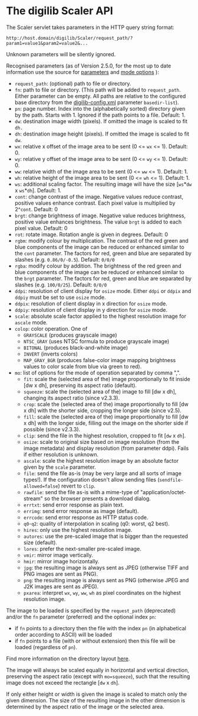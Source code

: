 # The digilib Scaler API

The Scaler servlet takes parameters in the HTTP query string format:

	http://host.domain/digilib/Scaler/request_path/?param1=value1&param2=value2&... 

Unknown parameters will be silently ignored.

Recognised parameters (as of Version 2.5.0, for the most up to date information use the source for
[parameters](https://sourceforge.net/p/digilib/code/ci/default/tree/servlet/src/main/java/digilib/conf/DigilibServletRequest.java)
and
[mode options](https://sourceforge.net/p/digilib/code/ci/default/tree/common/src/main/java/digilib/conf/DigilibOption.java)
):

- `request_path`: (optional) path to file or directory.
- `fn`: path to file or directory. (This path will be added to
    `request_path`. Either parameter can be empty. 
    All paths are relative to the configured base directory 
    from the [digilib-config.xml](digilib-config.html) parameter `basedir-list`). 
- `pn`: page number. Index into the (alphabetically sorted)
    directory given by the path. Starts with 1. Ignored if the path
    points to a file. Default: 1.
- `dw`: destination image width (pixels). If omitted the image is
    scaled to fit `dh.`
- `dh`: destination image height (pixels). If omitted the image
    is scaled to fit `dw`.
- `wx`: relative x offset of the image area to be sent (0 <=
    `wx` <= 1). Default: 0.
- `wy`: relative y offset of the image area to be sent (0 <=
    `wy` <= 1). Default: 0.
- `ww`: relative width of the image area to be sent (0 <= `ww`
    <= 1). Default: 1.
- `wh`: relative height of the image area to be sent (0 <= `wh`
    <= 1). Default: 1.
- `ws`: additional scaling factor. The resulting image will have
    the size \[`ws`\*`dw` x `ws`\*`dh`\]. Default: 1.
- `cont`: change contrast of the image. Negative values reduce
    contrast, positive values enhance contrast. Each pixel value is
    multiplied by 2^`cont`. Default: 0
- `brgt`: change brightness of image. Negative value reduces
    brightness, positive value enhances brightness. The value `brgt` is
    added to each pixel value. Default: 0
- `rot`: rotate image. Rotation angle is given in degrees.
    Default: 0
- `rgbm`: modify colour by multiplication. The contrast of the
    red green and blue components of the image can be reduced or
    enhanced similar to the `cont` parameter. The factors for red, green
    and blue are separated by slashes (e.g. `0.86/0/-0.5`).
    Default: `0/0/0`
- `rgba`: modify colour by addition. The brightness of the red
    green and blue components of the image can be reduced or enhanced
    similar to the `brgt` parameter. The factors for red, green and blue
    are separated by slashes (e.g. `100/0/25`). Default: `0/0/0`
- `ddpi`: resolution of client display for `osize` mode. Either
    `ddpi` or `ddpix` and `ddpiy` must be set to use `osize` mode.
- `ddpix`: resolution of client display in x direction for
    `osize` mode.
- `ddpiy`: resolution of client display in y direction for
    `osize` mode.
- `scale`: absolute scale factor applied to the highest resolution image
    for `ascale` mode.
- `colop`: color operation. One of 
    - `GRAYSCALE` (produces grayscale image)
    - `NTSC_GRAY` (uses NTSC formula to produce grayscale image)
    - `BITONAL` (produces black-and-white image) 
    - `INVERT` (inverts colors)
    - `MAP_GRAY_BGR` (produces false-color image mapping brightness values to color scale from blue via green to red).
- `mo`: list of options for the mode of operation separated by comma ",".
    - `fit`: scale the (selected area of the) image proportionally to fit inside [dw x dh], preserving its aspect ratio (default).
    - `squeeze`: scale the (selected area of the) image to fill [dw x dh], changing its aspect ratio (since v2.3.3).
    - `crop`: scale the (selected area of the) image proportionally to fill [dw x dh] with the shorter side, cropping the longer side (since v2.5).
    - `fill`: scale the (selected area of the) image proportionally to fill [dw x dh] with the longer side, filling out the image on the shorter side if possible (since v2.3.3).
    - `clip`: send the file in the highest resolution, cropped
        to fit \[`dw` x `dh`\].
    - `osize`: scale to original size based on image
        resolution (from the image metadata) and display resolution
        (from parameter ddpi). Fails if either resolution is unknown.
    - `ascale`: scale the highest resolution image by an absolute
    	factor given by the `scale` parameter.
    - `file`: send the file as-is (may be very large and all
        sorts of image types!). If the configuration doesn't allow sending
        files (`sendfile-allowed=false`) revert to `clip`.
    - `rawfile`: send the file as-is with a mime-type of
        "application/octet-stream" so the browser presents a download dialog.
    - `errtxt`: send error response as plain text.
    - `errimg`: send error response as image (default).
    - `errcode`: send error response as HTTP status code.
    - `q0`-`q2`: quality of interpolation in scaling (q0:
        worst, q2 best).
    - `hires`: only use the highest resolution image.
    - `autores`: use the pre-scaled image that is bigger than the requested size (default).
    - `lores`: prefer the next-smaller pre-scaled image.
    - `vmir`: mirror image vertically.
    - `hmir`: mirror image horizontally.
    - `jpg`: the resulting image is always sent as JPEG
        (otherwise TIFF and PNG images are sent as PNG).
    - `png`: the resulting image is always sent as PNG
        (otherwise JPEG and J2K images are sent as JPEG).
    - `pxarea`: interpret `wx`, `wy`, `ww`, `wh` as pixel coordinates on the highest resolution image.

The image to be loaded is specified by the `request_path`
(deprecated) and/or the `fn` parameter (preferred) and the optional
index `pn`:

- if `fn` points to a directory then the file with the index `pn`
    (in alphabetical order according to ASCII) will be loaded
- if `fn` points to a file (with or without extension) then this
    file will be loaded (regardless of `pn`).

Find more information on the directory layout [here](image-directories.html).

The image will always be scaled equally in horizontal and vertical direction,
preserving the aspect ratio (except with `mo=squeeze`),
such that the resulting image does not exceed the rectangle \[`dw` x `dh`\].

If only either height or width is given the image is scaled to match
only the given dimension. The size of the resulting image in the other
dimension is determined by the aspect ratio of the image or the selected area.
